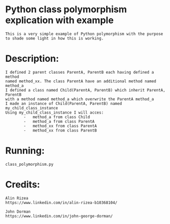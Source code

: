 
# **Python class polymorphism explication with example**
    This is a very simple example of Python polymorphism with the purpose 
    to shade some light in how this is working.

# **Description:**
    I defined 2 parent classes ParentA, ParentB each having defined a method
    named method_xx. The class ParentA have an additional method named method_a
    I defined a class named Child(ParentA, ParentB) which inherit ParentA, ParentB 
    with a method named method_a which overwrite the ParentA method_a
    I made an instance of Child(ParentA, ParentB) named my_child_class_instance
    Using my_child_class_instance I will acces:
            -   method_a from class Child
            -   method_a from class ParentA
            -   method_xx from class ParentA
            -   method_xx from class ParentB
            
 
# **Running:**
    class_polymorphism.py

# **Credits:**
    Alin Rizea
    https://www.linkedin.com/in/alin-rizea-b10368104/
    
    John Dorman
    https://www.linkedin.com/in/john-george-dorman/
       
